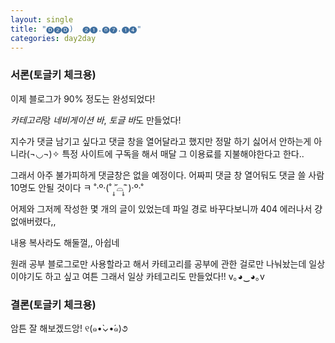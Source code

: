 ```yaml
---
layout: single
title: "🅓❷🅓) ​ ❷❶.⓿❼.❶❹"
categories: day2day
---
```


### 서론(토글키 체크용)

이제 블로그가 90% 정도는 완성되었다! 

*카테고리*랑 *네비게이션 바*, *토글 바*도 만들었다!

지수가 댓글 남기고 싶다고 댓글 창을 열어달라고 했지만 정말 하기 싫어서 안하는게 아니라(¬◡¬)✧ 특정 사이트에 구독을 해서 매달 그 이용료를 지불해야한다고 한다..

그래서 아주 불가피하게 댓글창은 없을 예정이다. 어짜피 댓글 창 열어둬도 댓글 쓸 사람 10명도 안될 것이다 ㅋ ˚‧º·(˚ ˃̣̣̥᷄⌓˂̣̣̥᷅ )‧º·˚

어제와 그저께 작성한 몇 개의 글이 있었는데 파일 경로 바꾸다보니까 404 에러나서 걍 없애버렸다,, 

내용 복사라도 해둘껄,, 아쉽네

원래 공부 블로그로만 사용할라고 해서 카테고리를 공부에 관한 걸로만 나눠놨는데 일상 이야기도 하고 싶고 여튼 그래서 일상 카테고리도 만들었다!! v｡◕‿◕｡v

### 결론(토글키 체크용)

암튼 잘 해보겠드앙! ୧(๑•̀⌄•́๑)૭

